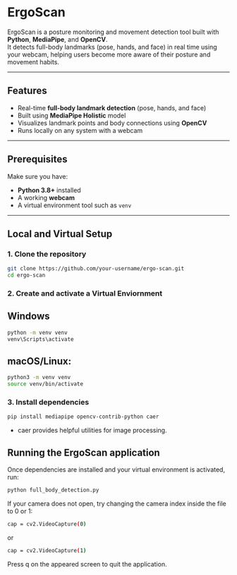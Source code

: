 # ErgoScan

ErgoScan is a posture monitoring and movement detection tool built with **Python**, **MediaPipe**, and **OpenCV**.  
It detects full-body landmarks (pose, hands, and face) in real time using your webcam, helping users become more aware of their posture and movement habits.

---

## Features

- Real-time **full-body landmark detection** (pose, hands, and face)
- Built using **MediaPipe Holistic** model
- Visualizes landmark points and body connections using **OpenCV**
- Runs locally on any system with a webcam

---

## Prerequisites

Make sure you have:

- **Python 3.8+** installed
- A working **webcam**
- A virtual environment tool such as `venv`

---

## Local and Virtual Setup

### 1. Clone the repository

```bash
git clone https://github.com/your-username/ergo-scan.git
cd ergo-scan
```

### 2. Create and activate a Virtual Enviornment

## Windows

```bash
python -m venv venv
venv\Scripts\activate

```

## macOS/Linux:

```bash
python3 -m venv venv
source venv/bin/activate
```

### 3. Install dependencies

```bash
pip install mediapipe opencv-contrib-python caer
```

- caer provides helpful utilities for image processing.

## Running the ErgoScan application

Once dependencies are installed and your virtual environment is activated, run:

```bash
python full_body_detection.py
```

If your camera does not open, try changing the camera index inside the file to 0 or 1:

```bash
cap = cv2.VideoCapture(0)
```

or

```bash
cap = cv2.VideoCapture(1)
```

Press q on the appeared screen to quit the application.
